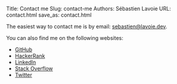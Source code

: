 Title: Contact me
Slug: contact-me
Authors: Sébastien Lavoie
URL: contact.html
save_as: contact.html

The easiest way to contact me is by email: <a href='m&#97;ilto&#58;s&#37;65%&#54;2&#37;&#54;1s&#116;&#105;&#101;&#37;&#54;E&#64;l&#37;6&#49;%7&#54;&#111;&#105;&#101;&#46;dev'>s&#101;bastien&#64;lavoie&#46;&#100;ev</a>.

You can also find me on the following websites:

* [GitHub](https://github.com/sglavoie)
* [HackerRank](https://www.hackerrank.com/sglavoie)
* [LinkedIn](https://www.linkedin.com/in/sglavoie/)
* [Stack Overflow](https://stackoverflow.com/story/sglavoie)
* [Twitter](https://twitter.com/sgdlavoie)
